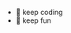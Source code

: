 - 👋 keep coding 
- 👋 keep fun



<!---
fkisacoder/fkisacoder is a ✨ special ✨ repository because its `README.md` (this file) appears on your GitHub profile.
You can click the Preview link to take a look at your changes.
--->
